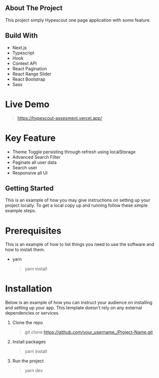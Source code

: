 ## About The Project

This project simply Hypescout one page application with some feature.

## Build With

- Next.js
- Typescript
- Hook 
- Context API
- React Pagination
- React Range Slider 
- React Bootstrap
- Sass
  
# Live Demo
> https://hypescout-assesment.vercel.app/

# Key Feature 
- Theme Toggle persisting through refresh using localStorage
- Advanced Search Filter  
- Paginate all user data
- Search user
- Responsive all UI  

## Getting Started

This is an example of how you may give instructions on setting up your project locally. To get a local copy up and running follow these simple example steps.

# Prerequisites

This is an example of how to list things you need to use the software and how to install them.

- yarn
  > yarn install

# Installation

Below is an example of how you can instruct your audience on installing and setting up your app. This template doesn't rely on any external dependencies or services.

1. Clone the repo
    > git clone https://github.com/your_username_/Project-Name.git
2. Install packages
   > yarn install
3. Run the project 
   > yarn dev
